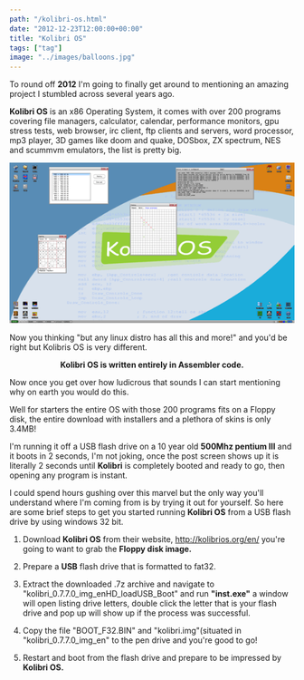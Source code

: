 ```yaml
---
path: "/kolibri-os.html"
date: "2012-12-23T12:00:00+00:00"
title: "Kolibri OS"
tags: ["tag"]
image: "../images/balloons.jpg"
---
```


To round off **2012** I'm going to finally get around to mentioning an amazing project I stumbled across several years ago.

**Kolibri OS** is an x86 Operating System, it comes with over 200 programs covering file managers, calculator, calendar, performance monitors, gpu stress tests, web browser, irc client, ftp clients and servers, word processor, mp3 player, 3D games like doom and quake, DOSbox, ZX spectrum, NES and scummvm emulators, the list is pretty big.

![image](kolibri-os.png)

Now you thinking "but any linux distro has all this and more!" and you'd be right but Kolibris OS is very different.

<center><b>Kolibri OS is written entirely in Assembler code.</b></center>

Now once you get over how ludicrous that sounds I can start mentioning why on earth you would do this.

Well for starters the entire OS with those 200 programs fits on a Floppy disk, the entire download with installers and a plethora of skins is only 3.4MB!

I'm running it off a USB flash drive on a 10 year old **500Mhz pentium III** and it boots in 2 seconds, I'm not joking, once the post screen shows up it is literally 2 seconds until **Kolibri** is completely booted and ready to go, then opening any program is instant.

I could spend hours gushing over this marvel but the only way you'll understand where I'm coming from is by trying it out for yourself. So here are some brief steps to get you started running **Kolibri OS** from a USB flash drive by using windows 32 bit.

1. Download **Kolibri OS** from their website, <http://kolibrios.org/en/> you're going to want to grab the **Floppy disk image.**

2. Prepare a **USB** flash drive that is formatted to fat32.

3. Extract the downloaded .7z archive and navigate to "kolibri_0.7.7.0_img_enHD_loadUSB_Boot" and run **"inst.exe"** a window will open listing drive letters, double click the letter that is your flash drive and pop up will show up if the process was successful.

4. Copy the file "BOOT_F32.BIN" and "kolibri.img"(situated in "kolibri_0.7.7.0_img_en"  to the pen drive and you're good to go!

5. Restart and boot from the flash drive and prepare to be impressed by **Kolibri OS.**

